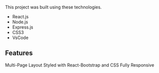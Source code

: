 
This project was built using these technologies.

- React.js
- Node.js
- Express.js
- CSS3
- VsCode

## Features

Multi-Page Layout
Styled with React-Bootstrap and CSS
Fully Responsive

